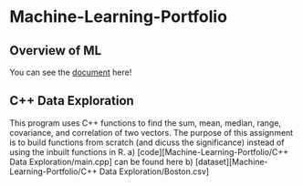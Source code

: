 # Machine-Learning-Portfolio

## Overview of ML

You can see the [document](Overview_of_ML.pdf) here!

## C++ Data Exploration

This program uses C++ functions to find the sum, mean, median, range, covariance,
and correlation of two vectors. The purpose of this assignment is to build functions from scratch (and dicuss the significance) instead of using the inbuilt functions in R.
a) [code][Machine-Learning-Portfolio/C++ Data Exploration/main.cpp] can be found here
b) [dataset][Machine-Learning-Portfolio/C++ Data Exploration/Boston.csv]



